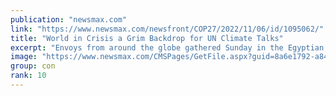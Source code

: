 ```yaml
---
publication: "newsmax.com"
link: "https://www.newsmax.com/newsfront/COP27/2022/11/06/id/1095062/"
title: "World in Crisis a Grim Backdrop for UN Climate Talks"
excerpt: "Envoys from around the globe gathered Sunday in the Egyptian seaside resort of Sharm el-Sheikh for talks on tackling climate change amid a multitude of competing crises, including the war in Ukraine, "
image: "https://www.newsmax.com/CMSPages/GetFile.aspx?guid=8a6e1792-a849-4637-bca4-388beaee9332&SiteName=Newsmax"
group: con
rank: 10
---
```

